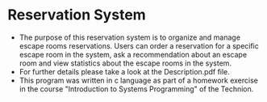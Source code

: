 # Reservation System

- The purpose of this reservation system is to organize and manage escape rooms reservations. Users can order a reservation for a specific escape room in the system, ask a recommendation about an escape room and view statistics about the escape rooms in the system.
- For further details please take a look at the Description.pdf file.
- This program was written in c language as part of a homework exercise in the course "Introduction to Systems Programming" of the Technion.

